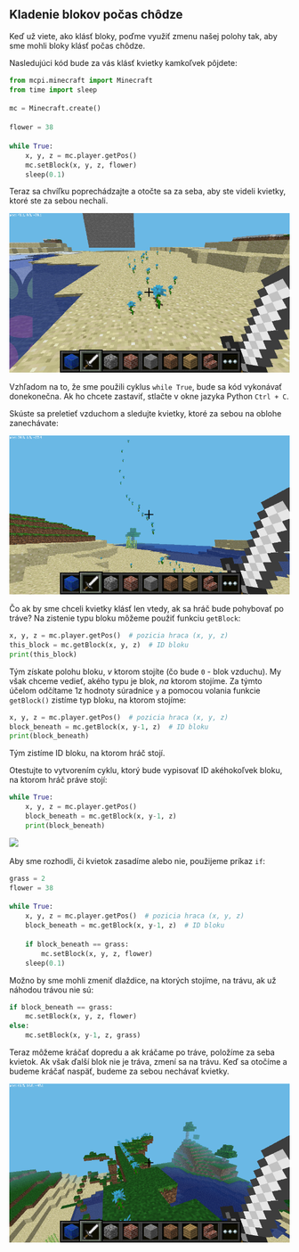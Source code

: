 ## Kladenie blokov počas chôdze

Keď už viete, ako klásť bloky, poďme využiť zmenu našej polohy tak, aby sme mohli bloky klásť počas chôdze.

Nasledujúci kód bude za vás klásť kvietky kamkoľvek pôjdete:

```python
from mcpi.minecraft import Minecraft
from time import sleep

mc = Minecraft.create()

flower = 38

while True:
    x, y, z = mc.player.getPos()
    mc.setBlock(x, y, z, flower)
    sleep(0.1)
```

Teraz sa chvíľku poprechádzajte a otočte sa za seba, aby ste videli kvietky, ktoré ste za sebou nechali.

![](images/mcpi-flowers.png)

Vzhľadom na to, že sme použili cyklus `while True`, bude sa kód vykonávať donekonečna. Ak ho chcete zastaviť, stlačte v okne jazyka Python `Ctrl + C`.

Skúste sa preletieť vzduchom a sledujte kvietky, ktoré za sebou na oblohe zanechávate:

![](images/mcpi-flowers-sky.png)

Čo ak by sme chceli kvietky klásť len vtedy, ak sa hráč bude pohybovať po tráve? Na zistenie typu bloku môžeme použiť funkciu `getBlock`:

```python
x, y, z = mc.player.getPos()  # pozicia hraca (x, y, z)
this_block = mc.getBlock(x, y, z)  # ID bloku
print(this_block)
```

Tým získate polohu bloku, *v* ktorom stojíte (čo bude `0` - blok vzduchu). My však chceme vedieť, akého typu je blok, *na* ktorom stojíme. Za týmto účelom odčítame 1z hodnoty súradnice `y` a pomocou volania funkcie `getBlock()` zistíme typ bloku, na ktorom stojíme:

```python
x, y, z = mc.player.getPos()  # pozicia hraca (x, y, z)
block_beneath = mc.getBlock(x, y-1, z)  # ID bloku
print(block_beneath)
```

Tým zistíme ID bloku, na ktorom hráč stojí.

Otestujte to vytvorením cyklu, ktorý bude vypisovať ID akéhokoľvek bloku, na ktorom hráč práve stojí:

```python
while True:
    x, y, z = mc.player.getPos()
    block_beneath = mc.getBlock(x, y-1, z)
    print(block_beneath)
```

![](images/blockbeneath.gif)

Aby sme rozhodli, či kvietok zasadíme alebo nie, použijeme príkaz `if`:

```python
grass = 2
flower = 38

while True:
    x, y, z = mc.player.getPos()  # pozicia hraca (x, y, z)
    block_beneath = mc.getBlock(x, y-1, z)  # ID bloku

    if block_beneath == grass:
        mc.setBlock(x, y, z, flower)
    sleep(0.1)
```

Možno by sme mohli zmeniť dlaždice, na ktorých stojíme, na trávu, ak už náhodou trávou nie sú:

```python
if block_beneath == grass:
    mc.setBlock(x, y, z, flower)
else:
    mc.setBlock(x, y-1, z, grass)
```

Teraz môžeme kráčať dopredu a ak kráčame po tráve, položíme za seba kvietok. Ak však ďalší blok nie je tráva, zmení sa na trávu. Keď sa otočíme a budeme kráčať naspäť, budeme za sebou nechávať kvietky.

![](images/mcpi-flowers-grass.png)